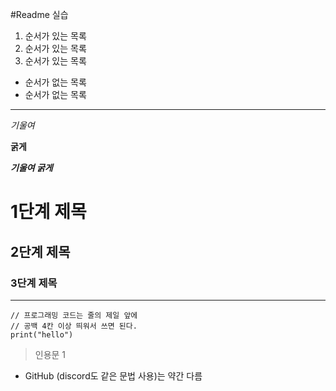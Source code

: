 #Readme 실습

1. 순서가 있는 목록
2. 순서가 있는 목록
3. 순서가 있는 목록
- 순서가 없는 목록
- 순서가 없는 목록

---

*기울여*

**굵게**

***기울여 굵게***

# 1단계 제목

## 2단계 제목

### 3단계 제목

---

```
// 프로그래밍 코드는 줄의 제일 앞에 
// 공백 4칸 이상 띄워서 쓰면 된다.
print("hello")
```

> 인용문 1
    
    

- GitHub (discord도 같은 문법 사용)는 약간 다름
